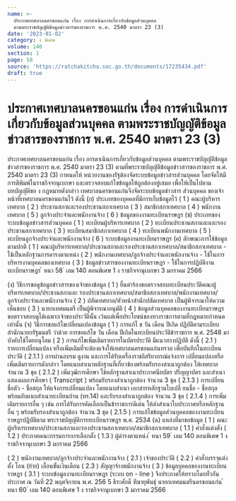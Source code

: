 ```yaml
---
name: >-
  ประกาศเทศบาลนครขอนแก่น เรื่อง การดำเนินการเกี่ยวกับข้อมูลส่วนบุคคล
  ตามพระราชบัญญัติข้อมูลข่าวสารของราชการ พ.ศ. 2540 มาตรา 23 (3)
date: '2023-01-02'
category: ง พิเศษ
volume: 140
section: 1
page: 58
source: 'https://ratchakitcha.soc.go.th/documents/17235434.pdf'
draft: true
---
```


# ประกาศเทศบาลนครขอนแก่น เรื่อง การดำเนินการเกี่ยวกับข้อมูลส่วนบุคคล ตามพระราชบัญญัติข้อมูลข่าวสารของราชการ พ.ศ. 2540 มาตรา 23 (3)

ประกาศเทศบาลนครขอนแก่น เรื่อง การดาเนินการเกี่ยวกับข้อมูลส่วนบุคคล ตามพระราชบัญญัติข้อมูลข่าวสารของราชการ พ.ศ. 2540 มาตรา 23 (3) ตามที่พระราชบัญญัติข้อมูลข่าวสารของราชการ พ.ศ. 2540 มาตรา 23 (3) กาหนดให้ หน่วยงานของรัฐต้องจัดระบบข้อมูลข่าวสารส่วนบุคคล โดยจัดให้มีการตีพิมพ์ในราชกิจจานุเบกษา และตรวจสอบแก้ไขข้อมูลให้ถูกต้องอยู่เสมอ เพื่อให้เป็นไปตามบทบัญญัติขอ ง กฎหมายดังกล่าว เทศบาลนครขอนแก่นจึงจัดระบบข้อมูลข่าวสาร ส่วนบุคคล ของเจ้าหน้าที่เทศบาลนครขอนแก่นไว้ ดังนี้ (ก) ประเภทของบุคคลที่มีการเก็บข้อมูลไว้ ( 1 ) คณะผู้บริหารเทศบาล ( 2 ) ประธานสภาและรองประธานสภาเทศบาล ( 3 ) สมาชิกสภาเทศบาล ( 4 ) พนักงานเทศบาล ( 5 ) ลูกจ้างประจำและพนักงานจ้าง ( 6 ) ข้อมูลของงานทะเบียนราษฎร (ข) ประเภทของระบบข้อมูลข่าวสารส่วนบุคคล ( 1 ) ทะเบียนผู้บริหารเทศบาล ( 2 ) ทะเบียนประธานสภาและและรองประธานสภาเทศบาล ( 3 ) ทะเบียนสมาชิกสภาเทศบาล ( 4 ) ทะเบียนพนักงานเทศบาล ( 5 ) ทะเบียนลูกจ้างประจำและพนักงานจ้าง ( 6 ) ระบบข้อมูลงานทะเบียนราษฎร (ค) ลักษณะการใช้ข้อมูล ตามปกติ ( 1 ) คณะผู้บริหารเทศบาล/ประธานสภาและรองประธานสภาเทศบาล/สมาชิกสภาเทศบาล - ใช้เป็นหลักฐานการดารงตาแหน่ง ( 2 ) พนักงานเทศบาล/ลูกจ้างประจำและพนักงานจ้าง - ใช้ในการบริหารงานบุคคลของเทศบาล ( 3 ) ข้อมูลข่าวสารของงานทะเบียนราษฎร - ใช้ในการปฏิบัติงาน ทะเบียนราษฎร ้ หนา 58 ่ เลม 140 ตอนพิเศษ 1 ง ราชกิจจานุเบกษา 3 มกราคม 2566

(ง) วิธีการขอดูข้อมูลข่าวสารของเจ้าของข้อมูล ( 1 ) ยื่นคำร้องขอตรวจสอบทะเบียนประวัติคณะผู้บริหารเทศบาล/ประธานสภาและ รองประธานสภาเทศบาล/สมาชิกสภาเทศบาล/พนักงานเทศบาล/ลูกจ้างประจำและพนักงานจ้าง ( 2 ) ปลัดเทศบาล/หัวหน้าสำนักปลัดเทศบาล เป็นผู้พิจารณาให้ความเห็นชอบ ( 3 ) นายกเทศมนตรี เป็นผู้พิจารณาอนุมัติ ( 4 ) ข้อมูลส่วนบุคคลของงานทะเบียนราษฎร ขอตรวจสอบดูได้เฉพาะเจ้าของประวัตินั้น เว้นแต่เพื่อประโยชน์ของทางราชการตามที่กฎหมายกำหนดเท่านั้น (จ) วิธีการขอแก้ไขเปลี่ยนแปลงข้อมูล ( 1 ) การแก้ไ ข วัน เดือน ปีเกิด ปฏิบัติตามระเบียบสำนักนายกรัฐมนตรี ว่าด้วย การขอแก้ไข วัน เดือน ปีเกิดในทะเบียนประวัติข้าราชการ พ.ศ. 2548 มาบังคับใช้โดยอนุโลม ( 2 ) การแก้ไขเพิ่มเติมรายการในบัตรประวัติ มีแนวทางปฏิบัติ ดังนี้ ( 2.1 ) รายการเปลี่ยนแปลง หรือเพิ่มเติมที่จะต้องแจ้งให้เทศบาลนครขอนแก่นทราบ เพื่อบันทึกในทะเบียนประวัติ ( 2.1.1 ) การผ่านอบรม ดูงาน และการได้รับเครื่องราชอิสริยาภรณ์แจ้งการ เปลี่ยนแปลงหรือเพิ่มเติมรายการดังกล่าว โดยแนบสาเนาหลักฐานที่เกี่ยวข้องพร้อมรับรองสาเนาถูกต้อง ให้เทศบาล จำนวน 3 ชุด ( 2.1.2 ) เพิ่มวุฒิการศึกษา ใช้หลักฐานสาเนาประกาศนียบัตร ปริญญาบัตร และสำเนาแสดงผลการศึกษา ( Transcript ) พร้อมรับรองสำเนาถูกต้อง จำนวน 3 ชุด ( 2.1.3 ) การเปลี่ยนชื่อตัว - ชื่อสกุล ให้แจ้งการเปลี่ยนแปลง โดยแนบสำเนา เอกสารหลักฐานใบเปลี่ ยนชื่อ - ชื่อสกุล พร้อมกับแนบสำเนาทะเบียนบ้าน (ทร.14) และรับรองสำเนาถูกต้อง จำนวน 3 ชุด ( 2.1.4 ) การเพิ่มเติมรายการอื่น ๆ เช่น การได้รับการคัดเลือกเป็นข้าราชการดีเด่น ให้ส่งสำเนาใบประกาศหรือหลักฐานอื่น ๆ พร้อมรับรองสำเนาถูกต้อง จำนวน 3 ชุด ( 2.1.5 ) การแก้ไขข้อมูลส่วนบุคคลของงานทะเบียนราษฎรปฏิบัติตาม พระราชบัญญัติการทะเบียนราษฎร พ.ศ. 2534 (ฉ) แหล่งที่มาขอข้อมูล ( 1 ) คณะผู้บริหารเทศบาล/ประธานสภาและรองประธานสภาเทศบาล/สมาชิกสภาเทศบาล ( 1.1 ) คำสั่งแต่งตั่ง ( 1.2 ) ประกาศคณะกรรมการการเลือกตั้ง ( 1.3 ) ผู้ดำรงตาแหน่ง ้ หนา 59 ่ เลม 140 ตอนพิเศษ 1 ง ราชกิจจานุเบกษา 3 มกราคม 2566

( 2 ) พนักงานเทศบาล/ลูกจ้างประจำและพนักงานจ้าง ( 2.1 ) เจ้าของประวัติ ( 2.2 ) คำสั่งบรรจุแต่งตั้ง โอน (ย้าย) เลื่อนขั้นเงินเดือน ( 2.3 ) สัญญาจ้างพนักงานจ้าง ( 3 ) ข้อมูลบุคคลของงานทะเบียนราษฎร ( 3.1 ) ระบบข้อมูลงานทะเบียนราษฎร (ระบบ on - line ) จึงประกาศให้ทราบโดยทั่วกัน ประกาศ ณ วันที่ 22 พฤศจิกายน พ.ศ. 256 5 ธีระศักดิ์ ฑีฆายุพันธุ์ นายกเทศมนตรีนครขอนแก่น ้ หนา 60 ่ เลม 140 ตอนพิเศษ 1 ง ราชกิจจานุเบกษา 3 มกราคม 2566
